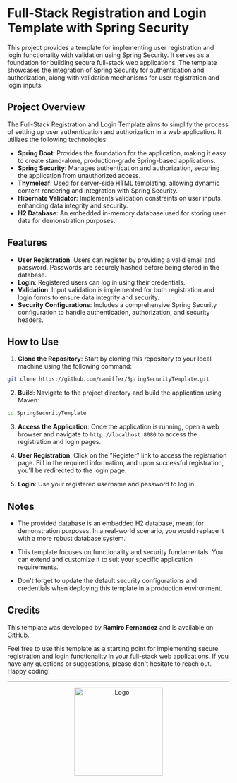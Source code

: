 # Full-Stack Registration and Login Template with Spring Security

This project provides a template for implementing user registration and login functionality with validation using Spring Security. It serves as a foundation for building secure full-stack web applications. The template showcases the integration of Spring Security for authentication and authorization, along with validation mechanisms for user registration and login inputs.

## Project Overview

The Full-Stack Registration and Login Template aims to simplify the process of setting up user authentication and authorization in a web application. It utilizes the following technologies:

- **Spring Boot**: Provides the foundation for the application, making it easy to create stand-alone, production-grade Spring-based applications.
- **Spring Security**: Manages authentication and authorization, securing the application from unauthorized access.
- **Thymeleaf**: Used for server-side HTML templating, allowing dynamic content rendering and integration with Spring Security.
- **Hibernate Validator**: Implements validation constraints on user inputs, enhancing data integrity and security.
- **H2 Database**: An embedded in-memory database used for storing user data for demonstration purposes.

## Features

- **User Registration**: Users can register by providing a valid email and password. Passwords are securely hashed before being stored in the database.
- **Login**: Registered users can log in using their credentials.
- **Validation**: Input validation is implemented for both registration and login forms to ensure data integrity and security.
- **Security Configurations**: Includes a comprehensive Spring Security configuration to handle authentication, authorization, and security headers.

## How to Use

1. **Clone the Repository**: Start by cloning this repository to your local machine using the following command:
```bash
git clone https://github.com/ramiffer/SpringSecurityTemplate.git
```
2. **Build**: Navigate to the project directory and build the application using Maven:
```bash
cd SpringSecurityTemplate
```
3. **Access the Application**: Once the application is running, open a web browser and navigate to `http://localhost:8080` to access the registration and login pages.

4. **User Registration**: Click on the "Register" link to access the registration page. Fill in the required information, and upon successful registration, you'll be redirected to the login page.

5. **Login**: Use your registered username and password to log in.


## Notes

- The provided database is an embedded H2 database, meant for demonstration purposes. In a real-world scenario, you would replace it with a more robust database system.

- This template focuses on functionality and security fundamentals. You can extend and customize it to suit your specific application requirements.

- Don't forget to update the default security configurations and credentials when deploying this template in a production environment.


## Credits

This template was developed by **Ramiro Fernandez** and is available on [GitHub](https://github.com/ramiffer/SpringSecurityTemplate.git).

Feel free to use this template as a starting point for implementing secure registration and login functionality in your full-stack web applications. If you have any questions or suggestions, please don't hesitate to reach out. Happy coding!
<hr>
<p align="center">
  <img src="https://imgur.com/RPozFS4.png" alt="Logo" width="200" height="200">
</p>
